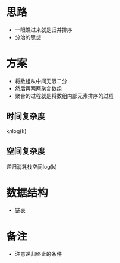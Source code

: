 # 思路
- 一眼瞧过来就是归并排序
- 分治的思想
# 方案
- 将数组从中间无限二分
- 然后再两两聚合数组
- 聚合的过程就是将数组内部元素排序的过程
## 时间复杂度
k*n*log(k)
## 空间复杂度
递归消耗栈空间log(k)
# 数据结构
- 链表
# 备注
- 注意递归终止的条件